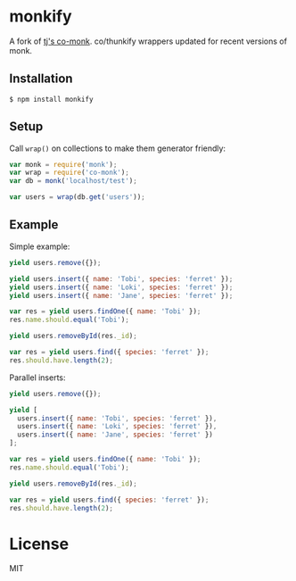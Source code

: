 
# monkify

  A fork of [tj's co-monk](https://github.com/tj/co-monk). co/thunkify wrappers updated for recent versions of monk.

## Installation

```
$ npm install monkify
```

## Setup

  Call `wrap()` on collections to make them generator friendly:

```js
var monk = require('monk');
var wrap = require('co-monk');
var db = monk('localhost/test');

var users = wrap(db.get('users'));
```

## Example

  Simple example:

```js
yield users.remove({});

yield users.insert({ name: 'Tobi', species: 'ferret' });
yield users.insert({ name: 'Loki', species: 'ferret' });
yield users.insert({ name: 'Jane', species: 'ferret' });

var res = yield users.findOne({ name: 'Tobi' });
res.name.should.equal('Tobi');

yield users.removeById(res._id);

var res = yield users.find({ species: 'ferret' });
res.should.have.length(2);
```

  Parallel inserts:

```js
yield users.remove({});

yield [
  users.insert({ name: 'Tobi', species: 'ferret' }),
  users.insert({ name: 'Loki', species: 'ferret' }),
  users.insert({ name: 'Jane', species: 'ferret' })
];

var res = yield users.findOne({ name: 'Tobi' });
res.name.should.equal('Tobi');

yield users.removeById(res._id);

var res = yield users.find({ species: 'ferret' });
res.should.have.length(2);
```

# License

  MIT
